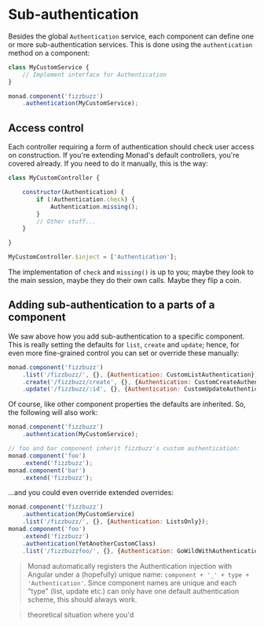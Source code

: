 # Sub-authentication
Besides the global `Authentication` service, each component can define one or
more sub-authentication services. This is done using the `authentication` method
on a component:

```javascript
class MyCustomService {
    // Implement interface for Authentication
}

monad.component('fizzbuzz')
    .authentication(MyCustomService);
```

## Access control
Each controller requiring a form of authentication should check user access on
construction. If you're extending Monad's default controllers, you're covered
already. If you need to do it manually, this is the way:

```javascript
class MyCustomController {

    constructor(Authentication) {
        if (!Authentication.check) {
            Authentication.missing();
        }
        // Other stuff...
    }

}

MyCustomController.$inject = ['Authentication'];
```

The implementation of `check` and `missing()` is up to you; maybe they look to
the main session, maybe they do their own calls. Maybe they flip a coin.

## Adding sub-authentication to a parts of a component
We saw above how you add sub-authentication to a specific component. This is
really setting the defaults for `list`, `create` and `update`; hence, for even
more fine-grained control you can set or override these manually:

```javascript
monad.component('fizzbuzz')
    .list('/fizzbuzz/', {}, {Authentication: CustomListAuthentication})
    .create('/fizzbuzz/create', {}, {Authentication: CustomCreateAuthentication})
    .update('/fizzbuzz/:id', {}, {Authentication: CustomUpdateAuthentication});
```

Of course, like other component properties the defaults are inherited. So, the
following will also work:

```javascript
monad.component('fizzbuzz')
    .authentication(MyCustomService);

// foo and bar component inherit fizzbuzz's custom authentication:
monad.component('foo')
    .extend('fizzbuzz');
monad.component('bar')
    .extend('fizzbuzz');
```

...and you could even override extended overrides:

```javascript
monad.component('fizzbuzz')
    .authentication(MyCustomService)
    .list('/fizzbuzz/', {}, {Authentication: ListsOnly});
monad.component('foo')
    .extend('fizzbuzz')
    .authentication(YetAnotherCustomClass)
    .list('/fizzbuzzfoo/', {}, {Authentication: GoWildWithAuthentication});
```

> Monad automatically registers the Authentication injection with Angular under
> a (hopefully) unique name: `component + '_' + type + 'Authentication'`. Since
> component names are unique and each "type" (list, update etc.) can only have
> one default authentication scheme, this should always work.

> theoretical situation where you'd 
